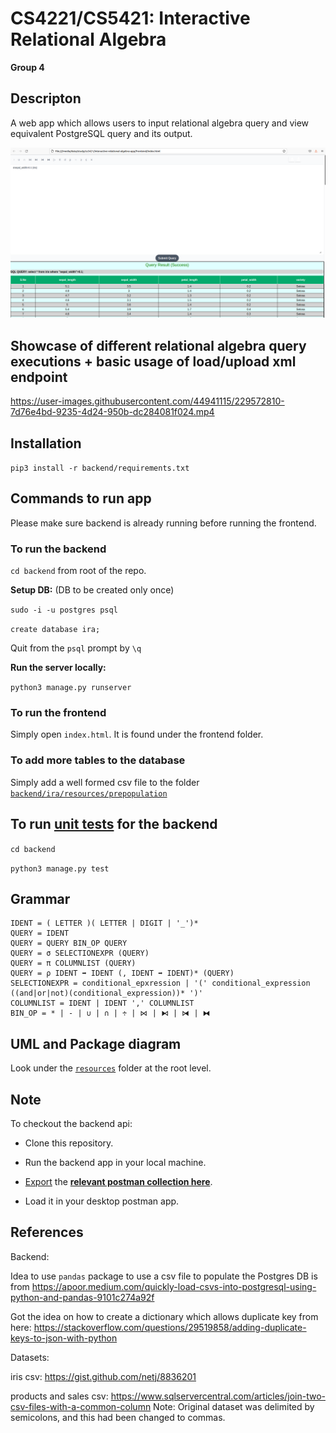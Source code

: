 # CS4221/CS5421: Interactive Relational Algebra

**Group 4**

## Descripton
A web app which allows users to input relational algebra query and view equivalent PostgreSQL query and its output.

<img src="resources/app-screenshot.png" alt="app-screenshot" width="700"/>

## Showcase of different relational algebra query executions + basic usage of load/upload xml endpoint

https://user-images.githubusercontent.com/44941115/229572810-7d76e4bd-9235-4d24-950b-dc284081f024.mp4


## Installation

`pip3 install -r backend/requirements.txt`


## Commands to run app
Please make sure backend is already running before running the frontend.

### To run the backend

`cd backend` from root of the repo.

**Setup DB:** (DB to be created only once)

  `sudo -i -u postgres psql`

  `create database ira;` 

  Quit from the `psql` prompt by  `\q`

**Run the server locally:**

`python3 manage.py runserver`

### To run the frontend
 Simply open `index.html`. It is found under the frontend folder.
 
 
### To add more tables to the database

Simply add a well formed csv file to the folder [`backend/ira/resources/prepopulation`](https://github.com/cs5421-project/interactive-relational-algebra-app/tree/main/backend/ira/resources/prepopulation)

## To run [unit tests](https://github.com/cs5421-project/interactive-relational-algebra-app/tree/main/backend/ira/tests/service) for the backend

`cd backend`

`python3 manage.py test`



## Grammar
```
IDENT = ( LETTER )( LETTER | DIGIT | '_')*
QUERY = IDENT
QUERY = QUERY BIN_OP QUERY
QUERY = σ SELECTIONEXPR (QUERY)
QUERY = π COLUMNLIST (QUERY)
QUERY = ρ IDENT ➡ IDENT (, IDENT ➡ IDENT)* (QUERY)
SELECTIONEXPR = conditional_epxression | '(' conditional_expression ((and|or|not)(conditional_expression))* ')'
COLUMNLIST = IDENT | IDENT ',' COLUMNLIST
BIN_OP = * | - | ∪ | ∩ | ÷ | ⋈ | ⧑ | ⧒ | ⧓
```

## UML and Package diagram
Look under the [`resources`](https://github.com/cs5421-project/interactive-relational-algebra-app/tree/main/resources) folder at the root level.

## Note
To checkout the backend api: 

- Clone this repository.

- Run the backend app in your local machine.

- [Export](https://learning.postman.com/docs/getting-started/importing-and-exporting-data/#exporting-collections) the  [**relevant postman collection here**](https://elements.getpostman.com/redirect?entityId=17271995-fb1500f7-97c0-4fac-a890-b549a4a924d8&entityType=collection).

- Load it in your desktop postman app.


## References
Backend:

Idea to use `pandas` package to use a csv file to populate the Postgres DB is from https://apoor.medium.com/quickly-load-csvs-into-postgresql-using-python-and-pandas-9101c274a92f


Got the idea on how to create a dictionary which allows duplicate key from here:
https://stackoverflow.com/questions/29519858/adding-duplicate-keys-to-json-with-python

Datasets:

iris csv: 
https://gist.github.com/netj/8836201

products and sales csv:
https://www.sqlservercentral.com/articles/join-two-csv-files-with-a-common-column
Note: Original dataset was delimited by semicolons, and this had been changed to commas.

